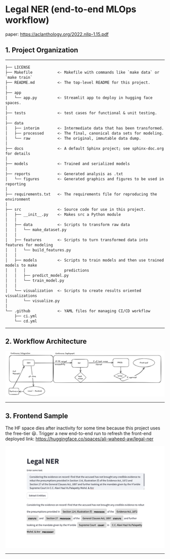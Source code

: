 Legal NER (end-to-end MLOps workflow)
==============================
paper: https://aclanthology.org/2022.nllp-1.15.pdf


## 1. Project Organization
------------

    ├── LICENSE
    ├── Makefile           <- Makefile with commands like `make data` or `make train`
    ├── README.md          <- The top-level README for this project.
    │
    ├── app
    │   └── app.py         <- Streamlit app to deploy in hugging face spaces.
    │
    ├── tests              <- test cases for functional & unit testing.
    │          
    ├── data
    │   ├── interim        <- Intermediate data that has been transformed.
    │   ├── processed      <- The final, canonical data sets for modeling.
    │   └── raw            <- The original, immutable data dump.
    │
    ├── docs               <- A default Sphinx project; see sphinx-doc.org for details
    │
    ├── models             <- Trained and serialized models
    │
    ├── reports            <- Generated analysis as .txt
    │   └── figures        <- Generated graphics and figures to be used in reporting
    │
    ├── requirements.txt   <- The requirements file for reproducing the environment
    │
    ├── src                <- Source code for use in this project.
    │   ├── __init__.py    <- Makes src a Python module
    │   │
    │   ├── data           <- Scripts to transform raw data
    │   │   └── make_dataset.py
    │   │
    │   ├── features       <- Scripts to turn transformed data into features for modeling
    │   │   └── build_features.py
    │   │
    │   ├── models         <- Scripts to train models and then use trained models to make
    │   │   │                 predictions
    │   │   ├── predict_model.py
    │   │   └── train_model.py
    │   │
    │   └── visualization  <- Scripts to create results oriented visualizations
    │       └── visualize.py
    │
    └── .github            <- YAML files for managing CI/CD workflow
        ├── ci.yml      
        └── cd.yml  


--------

## 2. Workflow Architecture

![plot](./reports/figures/workflow.png)

------------

## 3. Frontend Sample
The HF space dies after inactivity for some time because this project uses the free-tier 😃. Trigger a new end-to-end run to refresh the front-end
deployed link: https://huggingface.co/spaces/ali-waheed-aw/legal-ner

![plot](./reports/figures/frontend.png)

------------
